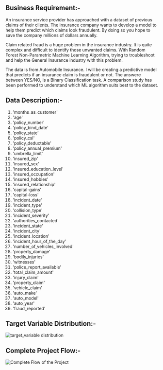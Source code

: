 ## Business Requirement:-

An insurance service provider has approached  with a dataset of previous claims of their clients. The insurance company wants to develop a model to help them predict which claims look fraudulent. By doing so you hope to save the company millions of dollars annually.

Claim related fraud is a huge problem in the insurance industry. It is quite complex and difficult to identify those unwanted claims. With Random Forest Non-Parametric Machine Learning Algorithm, trying to troubleshoot and help the General Insurance industry with this problem.

The data is from Automobile Insurance. I will be creating a predictive model that predicts if an insurance claim is fraudulent or not. The answere between YES/NO, is a Binary Classification task. A comparison study has been performed to understand which ML algorithm suits best to the dataset.

## Data Description:-

1.  'months_as_customer'
2.  'age'
3.  'policy_number'
4.  'policy_bind_date'
5.  'policy_state'
6.  'policy_csl'
7.  'policy_deductable' 
8.  'policy_annual_premium'
9.  'umbrella_limit'
10. 'insured_zip'
11. 'insured_sex'
12. 'insured_education_level'
13. 'insured_occupation'
14. 'insured_hobbies'
15. 'insured_relationship'
16. 'capital-gains'
17. 'capital-loss'
18. 'incident_date'
19. 'incident_type'
20. 'collision_type'
21. 'incident_severity'
22. 'authorities_contacted'
23. 'incident_state'
24. 'incident_city'
24. 'incident_location'
25. 'incident_hour_of_the_day'
26. 'number_of_vehicles_involved'
27. 'property_damage'
28. 'bodily_injuries'
29. 'witnesses'
30. 'police_report_available'
31. 'total_claim_amount'
32. 'injury_claim'
33. 'property_claim'
34. 'vehicle_claim'
35. 'auto_make'
36. 'auto_model'
37. 'auto_year'
38. 'fraud_reported'

## Target Variable Distribution:-

![target_variable distribution](https://user-images.githubusercontent.com/55680419/227853678-16d99495-0abf-49db-88ac-541cb1aa6d01.png)

## Complete Project Flow:-

![Complete Flow of the Project](https://user-images.githubusercontent.com/55680419/227868534-f7f93094-9d62-48c4-ad5b-15d4478b81a4.png)

